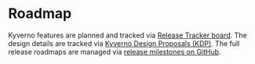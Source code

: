 # Roadmap

Kyverno features are planned and tracked via [Release Tracker board](https://github.com/orgs/kyverno/projects/9/views/1). The design details are tracked via [Kyverno Design Proposals (KDP)](https://github.com/kyverno/KDP). The full release roadmaps are managed via [release milestones on GitHub](https://github.com/kyverno/kyverno/milestones?direction=asc&sort=due_date&state=open).
